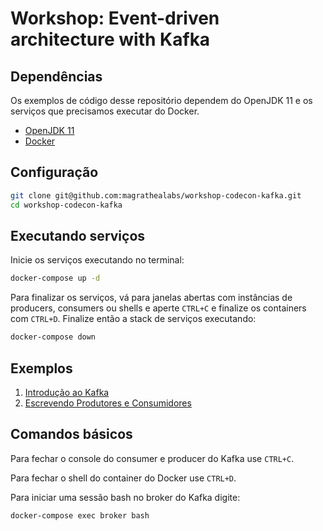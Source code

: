 # Workshop: Event-driven architecture with Kafka

## Dependências

Os exemplos de código desse repositório dependem  do OpenJDK 11 e
os serviços que precisamos executar do Docker.

* [OpenJDK 11](https://adoptopenjdk.net/installation.html#x64_linux-jdk)
* [Docker](https://docs.docker.com/get-docker/)

## Configuração

```sh
git clone git@github.com:magrathealabs/workshop-codecon-kafka.git
cd workshop-codecon-kafka
```

## Executando serviços

Inicie os serviços executando no terminal:

```sh
docker-compose up -d
```

Para finalizar os serviços, vá para janelas abertas com instâncias de producers, consumers ou shells e aperte `CTRL+C` e finalize os containers com `CTRL+D`. Finalize então a stack de serviços executando:

```sh
docker-compose down
```

## Exemplos

1. [Introdução ao Kafka](./kafka-introduction/README.md)
2. [Escrevendo Produtores e Consumidores](./kafka-consumer-producer-application/README.md)

## Comandos básicos

Para fechar o console do consumer e producer do Kafka use `CTRL+C`.

Para fechar o shell do container do Docker use `CTRL+D`.

Para iniciar uma sessão bash no broker do Kafka digite:

```sh
docker-compose exec broker bash
```
